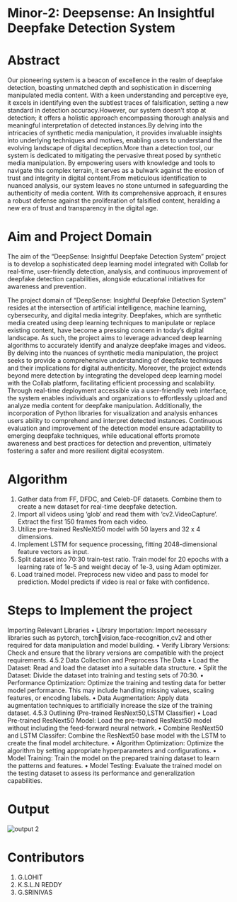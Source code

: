 # Minor-2: Deepsense: An Insightful Deepfake Detection System



# Abstract


Our pioneering system is a beacon of excellence in the realm of deepfake
detection, boasting unmatched depth and sophistication in discerning manipulated
media content. With a keen understanding and perceptive eye, it excels in
identifying even the subtlest traces of falsification, setting a new standard in
detection accuracy.However, our system doesn’t stop at detection; it offers a
holistic approach encompassing thorough analysis and meaningful interpretation of
detected instances.By delving into the intricacies of synthetic media manipulation, it
provides invaluable insights into underlying techniques and motives, enabling users
to understand the evolving landscape of digital deception.More than a detection
tool, our system is dedicated to mitigating the pervasive threat posed by synthetic
media manipulation. By empowering users with knowledge and tools to navigate
this complex terrain, it serves as a bulwark against the erosion of trust and integrity
in digital content.From meticulous identification to nuanced analysis, our system
leaves no stone unturned in safeguarding the authenticity of media content. With
its comprehensive approach, it ensures a robust defense against the proliferation of
falsified content, heralding a new era of trust and transparency in the digital age.


# Aim and Project Domain


The aim of the “DeepSense: Insightful Deepfake Detection System” project is to
develop a sophisticated deep learning model integrated with Collab for real-time,
user-friendly detection, analysis, and continuous improvement of deepfake detection
capabilities, alongside educational initiatives for awareness and prevention.



The project domain of “DeepSense: Insightful Deepfake Detection System”
resides at the intersection of artificial intelligence, machine learning, cybersecurity,
and digital media integrity. Deepfakes, which are synthetic media created using
deep learning techniques to manipulate or replace existing content, have become a
pressing concern in today’s digital landscape. As such, the project aims to leverage
advanced deep learning algorithms to accurately identify and analyze deepfake
images and videos. By delving into the nuances of synthetic media manipulation,
the project seeks to provide a comprehensive understanding of deepfake techniques
and their implications for digital authenticity.
Moreover, the project extends beyond mere detection by integrating the developed
deep learning model with the Collab platform, facilitating efficient processing
and scalability. Through real-time deployment accessible via a user-friendly
web interface, the system enables individuals and organizations to effortlessly
upload and analyze media content for deepfake manipulation. Additionally, the
incorporation of Python libraries for visualization and analysis enhances users
ability to comprehend and interpret detected instances. Continuous evaluation
and improvement of the detection model ensure adaptability to emerging deepfake
techniques, while educational efforts promote awareness and best practices for
detection and prevention, ultimately fostering a safer and more resilient digital
ecosystem.


# Algorithm

1. Gather data from FF, DFDC, and Celeb-DF datasets. Combine them to create a
new dataset for real-time deepfake detection.
2. Import all videos using ‘glob‘ and read them with ‘cv2.VideoCapture‘. Extract
the first 150 frames from each video.
3. Utilize pre-trained ResNeXt50 model with 50 layers and 32 x 4 dimensions.
4. Implement LSTM for sequence processing, fitting 2048-dimensional feature
vectors as input.
5. Split dataset into 70:30 train-test ratio. Train model for 20 epochs with a learning
rate of 1e-5 and weight decay of 1e-3, using Adam optimizer.
6. Load trained model. Preprocess new video and pass to model for prediction.
Model predicts if video is real or fake with confidence.


# Steps to Implement the project


Importing Relevant Libraries
• Library Importation: Import necessary libraries such as pytorch, torchvision,face-recognition,cv2 and other required for data manipulation and model
building.
• Verify Library Versions: Check and ensure that the library versions are
compatible with the project requirements.
4.5.2 Data Collection and Preprocess The Data
• Load the Dataset: Read and load the dataset into a suitable data structure.
• Split the Dataset: Divide the dataset into training and testing sets of 70:30.
• Performance Optimization: Optimize the training and testing data for better
model performance. This may include handling missing values, scaling features,
or encoding labels.
• Data Augmentation: Apply data augmentation techniques to artificially
increase the size of the training dataset.
4.5.3 Outlining (Pre-trained ResNext50,LSTM Classifier)
• Load Pre-trained ResNext50 Model: Load the pre-trained ResNext50 model
without including the feed-forward neural network.
• Combine ResNext50 and LSTM Classifer: Combine the ResNext50 base
model with the LSTM to create the final model architecture.
• Algorithm Optimization: Optimize the algorithm by setting appropriate
hyperparameters and configurations.
• Model Training: Train the model on the prepared training dataset to learn the
patterns and features.
• Model Testing: Evaluate the trained model on the testing dataset to assess its
performance and generalization capabilities.



# Output

![output 2](https://github.com/lohitgangupamu/minor-2-/assets/110151699/a1fc16fd-95fa-469a-91dd-a2433051a60b)


# Contributors

1. G.LOHIT
2. K.S.L.N REDDY
3. G.SRINIVAS



